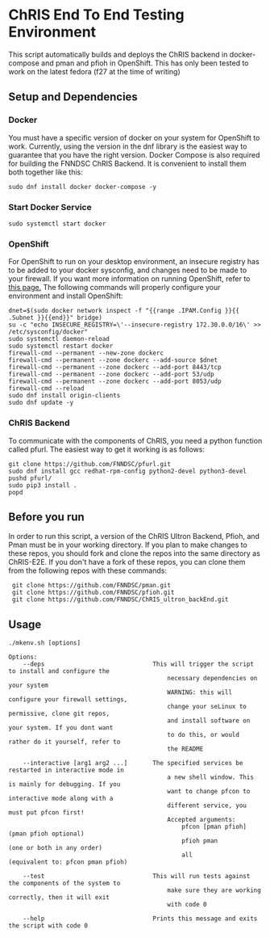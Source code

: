 # ChRIS End To End Testing Environment
This script automatically builds and deploys the ChRIS backend in docker-compose and pman and pfioh in OpenShift. This has only been tested to work on
the latest fedora (f27 at the time of writing)

## Setup and Dependencies
### Docker
You must have a specific version of docker on your system for OpenShift to work. Currently, using the version in the dnf library is the easiest way to guarantee that you have the right version. Docker Compose is also required for building the FNNDSC ChRIS Backend. It is convenient to install them both together like this:
```shell
sudo dnf install docker docker-compose -y
```

### Start Docker Service
```shell
sudo systemctl start docker
```

### OpenShift
For OpenShift to run on your desktop environment, an insecure registry has to be added to your docker sysconfig, and changes need to be made to your firewall. If you want more information on running OpenShift, refer to [this page.](https://github.com/openshift/origin/blob/master/docs/cluster_up_down.md) The following commands will properly configure your environment and install OpenShift:
```shell
dnet=$(sudo docker network inspect -f "{{range .IPAM.Config }}{{ .Subnet }}{{end}}" bridge)
su -c "echo INSECURE_REGISTRY=\'--insecure-registry 172.30.0.0/16\' >> /etc/sysconfig/docker"
sudo systemctl daemon-reload
sudo systemctl restart docker
firewall-cmd --permanent --new-zone dockerc
firewall-cmd --permanent --zone dockerc --add-source $dnet
firewall-cmd --permanent --zone dockerc --add-port 8443/tcp
firewall-cmd --permanent --zone dockerc --add-port 53/udp
firewall-cmd --permanent --zone dockerc --add-port 8053/udp
firewall-cmd --reload
sudo dnf install origin-clients
sudo dnf update -y
```

### ChRIS Backend
To communicate with the components of ChRIS, you need a python function called pfurl. The easiest way to get it working is as follows:
```shell
git clone https://github.com/FNNDSC/pfurl.git
sudo dnf install gcc redhat-rpm-config python2-devel python3-devel
pushd pfurl/
sudo pip3 install .
popd   
```

## Before you run
In order to run this script, a version of the ChRIS Ultron Backend, Pfioh, and Pman must be in your working directory. If you plan to make changes to these repos, you should fork and clone the repos into the same directory as ChRIS-E2E. If you don't have a fork of these repos, you can clone them from the following repos with these commands:
```shell
 git clone https://github.com/FNNDSC/pman.git
 git clone https://github.com/FNNDSC/pfioh.git
 git clone https://github.com/FNNDSC/ChRIS_ultron_backEnd.git
```

## Usage
```
./mkenv.sh [options]

Options:
    --deps                              This will trigger the script to install and configure the
                                            necessary dependencies on your system
                                            WARNING: this will configure your firewall settings,
                                            change your seLinux to permissive, clone git repos,
                                            and install software on your system. If you dont want
                                            to do this, or would rather do it yourself, refer to
                                            the README

    --interactive [arg1 arg2 ...]       The specified services be restarted in interactive mode in
                                            a new shell window. This is mainly for debugging. If you
                                            want to change pfcon to interactive mode along with a
                                            different service, you must put pfcon first!
                                            Accepted arguments:
                                                pfcon [pman pfioh]   (pman pfioh optional)
                                                pfioh pman           (one or both in any order)
                                                all                  (equivalent to: pfcon pman pfioh)

    --test                              This will run tests against the components of the system to
                                            make sure they are working correctly, then it will exit
                                            with code 0

    --help                              Prints this message and exits the script with code 0
```
